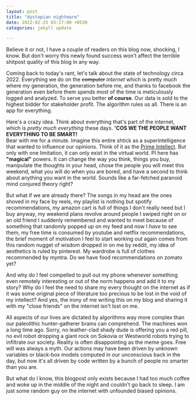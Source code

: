 ```yaml
---
layout: post
title: "dystopian nightmare"
date: 2022-02-25 03:17:00 +0530
categories: jekyll update

---
```


Believe it or not, I have a couple of readers on this blog now, shocking, I know. But don't worry this newly found success won't affect the terrible shitpost quality of this blog in any way.

Coming back to today's rant, let's talk about the state of technology circa 2022. Everything we do on the <s>computer</s> *internet* which is pretty much where my generation, the generation before me, and thanks to facebook the generation even before them spends most of the time is meticulously logged and analyzed. To serve you better **of course**. Our data is sold to the highest bidder for stakeholder profit. The algorithm rules us all. There is an app for everything.

Here's a crazy idea. Think about everything that's part of the internet, which is *pretty much everything* these days. **'COS WE THE PEOPLE WANT EVERYTHING TO BE SMART!**<br> Bear with me for a minute. Imagine this entire shtick as a superintelligence that wanted to influence our opinions. Think of it as the [Prime Intellect](http://localroger.com/prime-intellect/mopiidx.html). But only with one limitation, it can only exist in the virtual world. PI here has **"magical"** powers. It can change the way you think, things you buy, manipulate the thoughts in your head, chose the people you will meet this weekend, what you will do when you are bored, and have a second to think about anything you want in the world. Sounds like a far-fetched paranoid mind conjured theory right?

But what if we are already there? The songs in my head are the ones shoved in my face by reels, my playlist is nothing but spotify recommendations, my amazon cart is full of things I don't really need but I buy anyway, my weekend plans revolve around people I swiped right on or an old friend I suddenly remembered and wanted to meet because of something that randomly popped up on my feed and now I *have* to see them, my free time is consumed by youtube and netflix recommendations, the brief moment of motivation I feel to start working out again comes from this random nugget of wisdom dropped in on me by reddit, my idea of aesthetics is ruled by pinterest. My wardrobe is full of clothes recommended by myntra. Do we have food recommendations on zomato yet?

And why do I feel compelled to pull out my phone whenever something even remotely interesting or out of the norm happens and add it to my story? Why do I feel the need to share my every thought on the internet as if it was some original piece of literature too precious to be lost in the void of my intellect? And yes, the irony of me writing this on my blog and sharing it with my "close friends" on the internet isn't lost on me.

All aspects of our lives are dictated by algorithms way more complex than our paleolithic hunter-gatherer brains can comprehend. The machines won a long time ago. Sorry, no leather-clad shady dude is offering you a red pill, no evil robot dropping a giant rock on Sokovia or Westworld robots trying to infiltrate our society. Reality is often disappointing as the meme goes. Free will was always a myth. Our actions may have been driven by unknown variables or black-box models computed in our unconscious back in the day, but now it's all driven by code written by a bunch of people no smarter than you are.

But what do I know, this blogpost only exists because I had too much coffee and woke up in the middle of the night and couldn't go back to sleep. I am just some random guy on the internet with unfounded biased opinions.